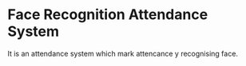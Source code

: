 # Face Recognition Attendance System
 It is an attendance system which mark attencance y recognising face. 
